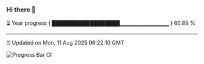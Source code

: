 ### Hi there 👋

⏳ Year progress { ██████████████████▁▁▁▁▁▁▁▁▁▁▁▁ } 60.89 %

---

⏰ Updated on Mon, 11 Aug 2025 06:22:10 GMT

![Progress Bar CI](https://github.com/code-lakshay/GitHub-Actions-Demo/workflows/Progress%20Bar%20CI/badge.svg)
